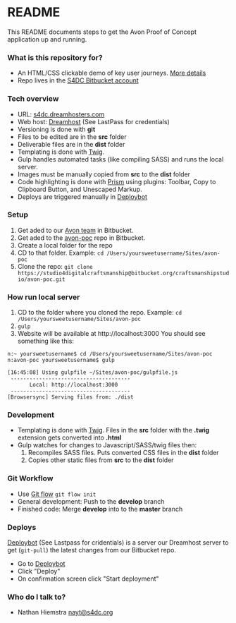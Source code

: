 # README #

This README documents steps to get the Avon Proof of Concept application up and running.

### What is this repository for? ###

* An HTML/CSS clickable demo of key user journeys. [More details](https://docs.google.com/document/d/1988FfC2Nhji_smnICsYE3qWNB4n_jK80tlvH8Sqdvs8/edit) 
* Repo lives in the [S4DC Bitbucket account](https://bitbucket.org/craftsmanshipstudio/)

### Tech overview ###
* URL: [s4dc.dreamhosters.com](http://s4dc.dreamhosters.com/)
* Web host: [Dreamhost](https://panel.dreamhost.com/) (See LastPass for credentials)
* Versioning is done with **git**
* Files to be edited are in the **src** folder
* Deliverable files are in the **dist** folder
* Templating is done with [Twig](https://www.npmjs.com/package/twig).
* Gulp handles automated tasks (like compiling SASS) and runs the local server.
* Images must be manually copied from **src** to the **dist** folder
* Code highlighting is done with [Prism](http://prismjs.com/) using plugins: Toolbar, Copy to Clipboard Button, and Unescaped Markup. 
* Deploys are triggered manually in [Deploybot](https://studio-for-digital-craftsmanship.deploybot.com/)

### Setup ###

1. Get aded to our [Avon team](https://bitbucket.org/account/user/craftsmanshipstudio/projects/AVON) in Bitbucket.
2. Get aded to the [avon-poc](https://bitbucket.org/craftsmanshipstudio/avon-poc) repo in Bitbucket.
3. Create a local folder for the repo
4. CD to that folder. Example: ```cd /Users/yoursweetusername/Sites/avon-poc```
3. Clone the repo: ```git clone https://studio4digitalcraftsmanship@bitbucket.org/craftsmanshipstudio/avon-poc.git```

### How run local server ###
1. CD to the folder where you cloned the repo. Example: ```cd /Users/yoursweetusername/Sites/avon-poc```
2. ```gulp```
3. Website will be available at http://localhost:3000
You should see something like this:
```
n:~ yoursweetusername$ cd /Users/yoursweetusername/Sites/avon-poc
n:avon-poc yoursweetusername$ gulp 

[16:45:08] Using gulpfile ~/Sites/avon-poc/gulpfile.js
 --------------------------------------
       Local: http://localhost:3000
 --------------------------------------
[Browsersync] Serving files from: ./dist
```

### Development ###
* Templating is done with [Twig](https://www.npmjs.com/package/twig). Files in the **src** folder with the **.twig** extension gets converted into **.html** 
* Gulp watches for changes to Javascript/SASS/twig files then: 
    1. Recompiles SASS files. Puts converted CSS files in the **dist** folder
    2. Copies other static files from **src** to the **dist** folder
   
### Git Workflow ###
- Use [Git flow](https://danielkummer.github.io/git-flow-cheatsheet/)
```git flow init```
- General development: Push to the **develop** branch
- Finished code: Merge **develop** into to the **master** branch

### Deploys ###
[Deploybot](https://studio-for-digital-craftsmanship.deploybot.com/) (See Lastpass for cridentials) is a server our Dreamhost server to get (```git-pull```)  the latest changes from our Bitbucket repo.
- Go to [Deploybot](https://studio-for-digital-craftsmanship.deploybot.com/) 
- Click "Deploy"
- On confirmation screen click "Start deployment"

### Who do I talk to? ###

* Nathan Hiemstra nayt@s4dc.org
